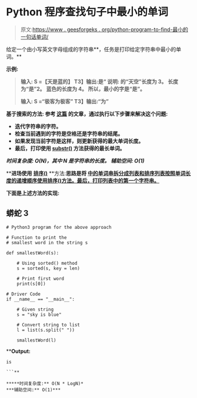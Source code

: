 # Python 程序查找句子中最小的单词

> 原文:[https://www . geesforgeks . org/python-program-to-find-最小的一句话单词/](https://www.geeksforgeeks.org/python-program-to-find-the-smallest-word-in-a-sentence/)

给定一个由小写英文字母组成的字符串**，任务是打印给定字符串中最小的单词。**

****示例:****

> ****输入:** S =【天是蓝的】
> T3】输出:是“
> **说明:**
> 的“天空”长度为 3。
> 长度为“是”2。
> 蓝色的长度为 4。
> 所以，最小的字是“是”。**
> 
> ****输入:** S =“极客为极客”
> T3】输出:“为”**

****基于搜索的方法:** 参考 [<u>这篇</u>](https://www.geeksforgeeks.org/program-find-smallest-largest-word-string/) 的文章，通过执行以下步骤来解决这个问题:**

*   **迭代字符串的字符。**
*   **检查当前遇到的字符是空格还是字符串的结尾。**
*   **如果发现当前字符是这样，则更新获得的最大单词长度。**
*   **最后，打印使用 [<u>substr()</u>](https://www.geeksforgeeks.org/substring-in-cpp/) 方法获得的最长单词。**

*****时间复杂度:** O(N)，其中 N 是字符串的长度。*
***辅助空间:** O(1)***

****进场使用** [**<u>排序()</u>**](https://www.geeksforgeeks.org/sorted-function-python/) **方法:**思路是将 [<u>中的单词串拆分成</u>](https://www.geeksforgeeks.org/python-string-split/)<u>[列表](https://www.geeksforgeeks.org/python-list/)和[排序列表](https://www.geeksforgeeks.org/python-list-sort/)按照单词长度的递增顺序使用[排序()](https://www.geeksforgeeks.org/sorted-function-python/)方法。最后，打印列表中的第一个字符串。</u>**

**下面是上述方法的实现:**

## **蟒蛇 3**

```
# Python3 program for the above approach

# Function to print the
# smallest word in the string s

def smallestWord(s):

    # Using sorted() method
    s = sorted(s, key = len)

    # Print first word
    print(s[0])

# Driver Code
if __name__ == "__main__":

    # Given string
    s = "sky is blue"

    # Convert string to list
    l = list(s.split(" "))

    smallestWord(l)
```

****Output:**

```
is

```** 

*****时间复杂度:** O(N * LogN)*
***辅助空间:** O(1)***